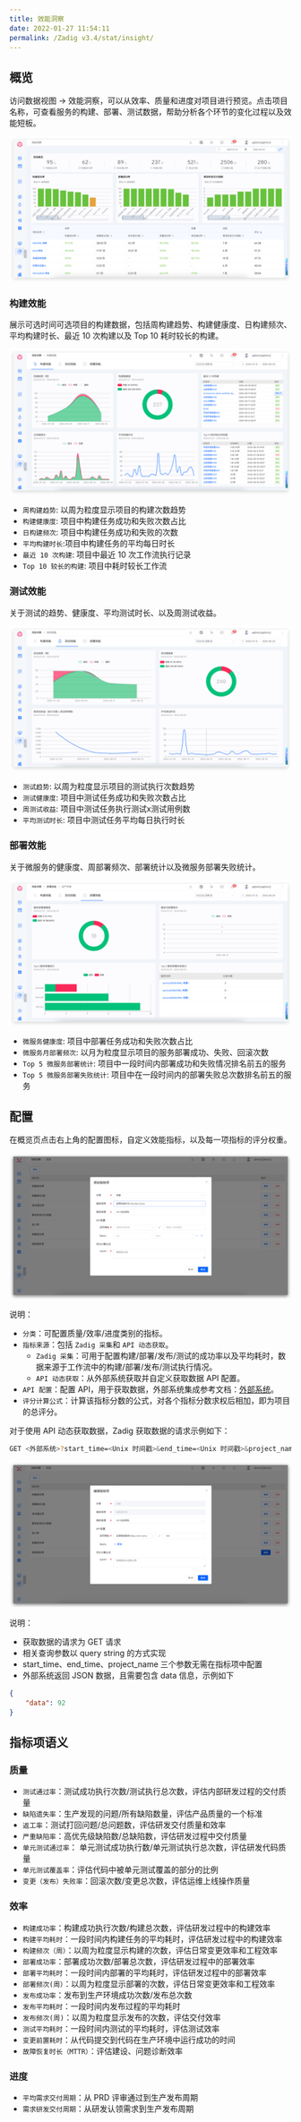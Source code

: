 ```yaml
---
title: 效能洞察
date: 2022-01-27 11:54:11
permalink: /Zadig v3.4/stat/insight/
---
```


## 概览

访问数据视图 -> 效能洞察，可以从效率、质量和进度对项目进行预览。点击项目名称，可查看服务的构建、部署、测试数据，帮助分析各个环节的变化过程以及效能短板。

![效能洞察](../../../_images/insight_overview_310.png)


### 构建效能

展示可选时间可选项目的构建数据，包括周构建趋势、构建健康度、日构建频次、平均构建时长、最近 10 次构建以及 Top 10 耗时较长的构建。

![效能洞察-构建](../../../_images/build_insight_310.png)

- `周构建趋势`: 以周为粒度显示项目的构建次数趋势
- `构建健康度`: 项目中构建任务成功和失败次数占比
- `日构建频次`: 项目中构建任务成功和失败的次数
- `平均构建时长`:项目中构建任务的平均每日时长
- `最近 10 次构建`: 项目中最近 10 次工作流执行记录
- `Top 10 较长的构建`: 项目中耗时较长工作流

### 测试效能

关于测试的趋势、健康度、平均测试时长、以及周测试收益。

![效能洞察-测试](../../../_images/test_insight_310.png)

- `测试趋势`: 以周为粒度显示项目的测试执行次数趋势
- `测试健康度`: 项目中测试任务成功和失败次数占比
- `周测试收益`: 项目中测试任务执行测试x测试用例数
- `平均测试时长`: 项目中测试任务平均每日执行时长

### 部署效能

关于微服务的健康度、周部署频次、部署统计以及微服务部署失败统计。

![效能洞察-部署](../../../_images/deploy_insight_310.png)

- `微服务健康度`: 项目中部署任务成功和失败次数占比
- `微服务月部署频次`: 以月为粒度显示项目的服务部署成功、失败、回滚次数
- `Top 5 微服务部署统计`: 项目中一段时间内部署成功和失败情况排名前五的服务
- `Top 5 微服务部署失败统计`: 项目中在一段时间内的部署失败总次数排名前五的服务

## 配置

在概览页点击右上角的配置图标，自定义效能指标，以及每一项指标的评分权重。

![效能洞察](../../../_images/insight_config_220.png)

说明：

- `分类`：可配置质量/效率/进度类别的指标。
- `指标来源`：包括 `Zadig 采集`和 `API 动态获取`。
    - `Zadig 采集`：可用于配置构建/部署/发布/测试的成功率以及平均耗时，数据来源于工作流中的构建/部署/发布/测试执行情况。
    - `API 动态获取`：从外部系统获取并自定义获取数据 API 配置。
- `API 配置`：配置 API，用于获取数据，外部系统集成参考文档：[外部系统](/Zadig%20v3.4/settings/others/)。
- `评分计算公式`：计算该指标分数的公式，对各个指标分数求权后相加，即为项目的总评分。

对于使用 API 动态获取数据，Zadig 获取数据的请求示例如下：

``` bash
GET <外部系统>?start_time=<Unix 时间戳>&end_time=<Unix 时间戳>&project_name=<项目标识>&key1=value1&key2=value2...
```
![效能洞察](../../../_images/insight_config_1_220.png)

说明：

- 获取数据的请求为 GET 请求
- 相关查询参数以 query string 的方式实现
- start_time、end_time、project_name 三个参数无需在指标项中配置
- 外部系统返回 JSON 数据，且需要包含 data 信息，示例如下

``` json
{
    "data": 92
}
```
## 指标项语义

### 质量
- `测试通过率`：测试成功执行次数/测试执行总次数，评估内部研发过程的交付质量
- `缺陷遗失率`：生产发现的问题/所有缺陷数量，评估产品质量的一个标准
- `返工率`：测试打回问题/总问题数，评估研发交付质量和效率
- `严重缺陷率`：高优先级缺陷数/总缺陷数，评估研发过程中交付质量
- `单元测试通过率`： 单元测试成功执行数/单元测试执行总次数，评估研发代码质量
- `单元测试覆盖率`：评估代码中被单元测试覆盖的部分的比例
- `变更（发布）失败率`：回滚次数/变更总次数，评估运维上线操作质量

### 效率
- `构建成功率`：构建成功执行次数/构建总次数，评估研发过程中的构建效率
- `构建平均耗时`：一段时间内构建任务的平均耗时，评估研发过程中的构建效率
- `构建频次（周）`：以周为粒度显示构建的次数，评估日常变更效率和工程效率
- `部署成功率`：部署成功次数/部署总次数，评估研发过程中的部署效率
- `部署平均耗时`：一段时间内部署的平均耗时，评估研发过程中的部署效率
- `部署频次(周）`：以周为粒度显示部署的次数，评估日常变更效率和工程效率
- `发布成功率`：发布到生产环境成功次数/发布总次数
- `发布平均耗时`：一段时间内发布过程的平均耗时
- `发布频次(周)`：以周为粒度显示发布的次数，评估交付效率
- `测试平均耗时`：一段时间内测试的平均耗时，评估测试效率
- `变更前置耗时`：从代码提交到代码在生产环境中运行成功的时间
- `故障恢复时长（MTTR）`：评估建设、问题诊断效率

### 进度
- `平均需求交付周期`：从 PRD 评审通过到生产发布周期
- `需求研发交付周期`：从研发认领需求到生产发布周期